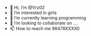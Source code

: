 - 👋 Hi, I’m @Vrz02
- 👀 I’m interested in girls
- 🌱 I’m currently learning programming 
- 💞️ I’m looking to collaborate on .... 
- 📫 How to reach me 98478XXXX0

<!---
Vrz02/Vrz02 is a ✨ special ✨ repository because its `README.md` (this file) appears on your GitHub profile.
You can click the Preview link to take a look at your changes.
--->
